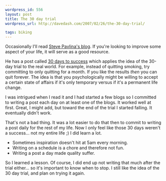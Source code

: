 ```yaml
--- 
wordpress_id: 556
layout: post
title: The 30 day trial
wordpress_url: http://davedash.com/2007/02/26/the-30-day-trial/

tags: biking
---
```


[sp]: http://www.stevepavlina.com/

Occasionally I'll read [Steve Pavlina's blog][sp].  If you're looking to improve some aspect of your life, it will serve as a good resource.  

He has a post called [30 days to success](http://www.stevepavlina.com/blog/2005/04/30-days-to-success/) which applies the idea of the 30-day trial to the real world.  For example, instead of quitting smoking, try committing to only quitting for a month.  If you like the results *then* you can quit forever.  The idea is that you psychologically might be willing to accept a certain state of affairs if it's only temporary versus if it's a permanent life change.

I was intrigued when I read it and I had started a few blogs so I committed to writing a post each day on at least one of the blogs.  It worked well at first.  Great, I might add, but toward the end of the trial I started falling.  It eventually didn't work.

That's not a bad thing.  It was a lot easier to do that then to commit to writing a post daily for the rest of my life.  Now I only feel like those 30 days weren't a success... not my entire life ;)   I did learn a lot.

* Sometimes inspiration doesn't hit at 5am every morning.  
* Writing on a schedule is a chore and therefore not fun.
* Writing a post a day made quality suffer.

So I learned a lesson.  Of course, I did end up not writing that much after the trial either... so it's important to know when to stop.  I still like the idea of the 30 day trial, and plan on trying it again.
